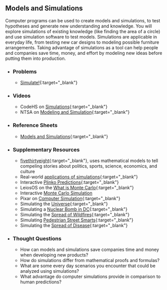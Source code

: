 ## Models and Simulations

Computer programs can be used to create models and simulations, to test hypotheses and generate new understanding and knowledge. You will explore simulations of existing knowledge (like finding the area of a circle) and use simulation software to test models. Simulations are applicable in everyday life, from testing new car designs to modeling possible furniture arrangements. Taking advantage of simulations as a tool can help people and companies save time, money, and effort by modeling new ideas before putting them into production.

- ### Problems
  - [Simulate!](http://docs.cs50.net/2018/ap/problems/simulate/simulate.html){:target="_blank"}
  
- ### Videos
  - CodeHS on [Simulations](https://www.youtube.com/embed/GbVQBOnrXU4){:target="_blank"}
  - NTSA on [Modeling and Simulation](https://www.youtube.com/embed/M0iZ52kUOiQ){:target="_blank"}

- ### Reference Sheets
  - [Models and Simulations](https://ap.cs50.school/assets/pdfs/models_and_simulations.pdf){:target="_blank"}

- ### Supplementary Resources
  - [fivethirtyeight](https://fivethirtyeight.com/){:target="_blank"}, uses mathematical models to tell compeling stories about politics, sports, science, economics, and culture
  - Real-world [applications of simulations](http://etec.ctlt.ubc.ca/510wiki/Real-world_Applications_of_Simulations){:target="_blank"} 
  - Interactive [Plinko Predictions](https://phet.colorado.edu/sims/plinko-probability/plinko-probability_en.html){:target="_blank"}
  - LeiosOS on the [What is Monte Carlo](https://www.youtube.com/embed/AyBNnkYrSWY){:target="_blank"}
  - Interactive [Monte Carlo Simulation](https://www.khanacademy.org/computer-programming/monte-carlo-finding-the-value-of-pi/6530004791197696/embedded?embed=yes&article=yes&editor=no&buttons=no&author=no&autoStart=yes&width=610&height=420)
  - Pixar on [Computer Simulation](https://www.youtube.com/embed/YeYW8TIWLG8){:target="_blank"}
  - Simulating the [Universe](https://www.youtube.com/embed/vYr7GiffQcE){:target="_blank"}
  - Simulating a [Nuclear Bomb in DC](https://www.youtube.com/embed/8vdo8sX19_I){:target="_blank"}
  - Simulating the [Spread of Wildfires](https://www.youtube.com/embed/Dg0C7zgPlBc){:target="_blank"}
  - Simulating [Pedestrian Street Smarts](https://www.youtube.com/embed/IeoDhZuAuM8){:target="_blank"}
  - Simulating the [Spread of Disease](https://www.youtube.com/embed/Cpus_ieYNX4){:target="_blank"}

- ### Thought Questions
  - How can models and simulations save companies time and money when developing new products?
  - How do simulations differ from mathematical proofs and formulas?
  - What are some every day scenarios you encounter that could be analyzed using simulations?
  - What advantage do computer simulations provide in comparison to human predictions?
